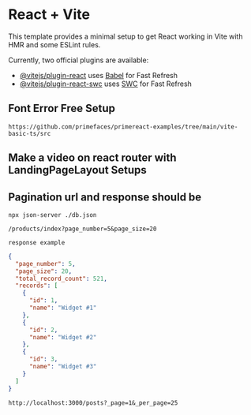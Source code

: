 # React + Vite

This template provides a minimal setup to get React working in Vite with HMR and some ESLint rules.

Currently, two official plugins are available:

- [@vitejs/plugin-react](https://github.com/vitejs/vite-plugin-react/blob/main/packages/plugin-react/README.md) uses [Babel](https://babeljs.io/) for Fast Refresh
- [@vitejs/plugin-react-swc](https://github.com/vitejs/vite-plugin-react-swc) uses [SWC](https://swc.rs/) for Fast Refresh

## Font Error Free Setup

`https://github.com/primefaces/primereact-examples/tree/main/vite-basic-ts/src`

## Make a video on react router with LandingPageLayout Setups

## Pagination url and response should be

`npx json-server ./db.json`

`/products/index?page_number=5&page_size=20`

`response example ` <br>

```json
{
  "page_number": 5,
  "page_size": 20,
  "total_record_count": 521,
  "records": [
    {
      "id": 1,
      "name": "Widget #1"
    },
    {
      "id": 2,
      "name": "Widget #2"
    },
    {
      "id": 3,
      "name": "Widget #3"
    }
  ]
}
```

`http://localhost:3000/posts?_page=1&_per_page=25`
